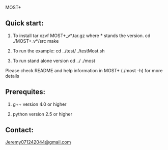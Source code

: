 MOST+

Quick start:
------------
1) To install 
tar xzvf MOST+_v*.tar.gz 
where * stands the version. 
cd ./MOST+_v*/src
make

2) To run the example: 
cd ../test/
./testMost.sh 

3) To run stand alone version
cd ../
./most

Please check README and help information in MOST+ (./most -h) for more details


Prerequites:
------------
1) g++ version 4.0 or higher

2) python version 2.5 or higher

Contact:
--------
Jeremy071242044@gmail.com

